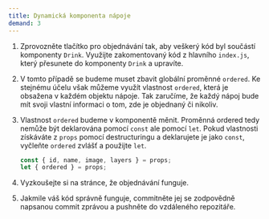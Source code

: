 ```yaml
---
title: Dynamická komponenta nápoje
demand: 3
---
```


1. Zprovozněte tlačítko pro objednávání tak, aby veškerý kód byl součástí komponenty `Drink`. Využijte zakomentovaný kód z hlavního `index.js`, který přesunete do komponenty `Drink` a upravíte.
1. V tomto případě se budeme muset zbavit globální proměnné `ordered`. Ke stejnému účelu však můžeme využít vlastnost `ordered`, která je obsažena v každém objektu nápoje. Tak zaručíme, že každý nápoj bude mít svoji vlastní informaci o tom, zde je objednaný či nikoliv.
1. Vlastnost `ordered` budeme v komponentě měnit. Proměnná ordered tedy nemůže být deklarována pomocí `const` ale pomocí `let`. Pokud vlastnosti získáváte z `props` pomocí destructuringu a deklarujete je jako `const`, vyčleňte `ordered` zvlášť a použijte `let`.
   ```js
   const { id, name, image, layers } = props;
   let { ordered } = props;
   ```

1. Vyzkoušejte si na stránce, že objednávání funguje.
1. Jakmile váš kód správně funguje, commitněte jej se zodpovědně napsanou commit zprávou a pushněte do vzdáleného repozitáře.
